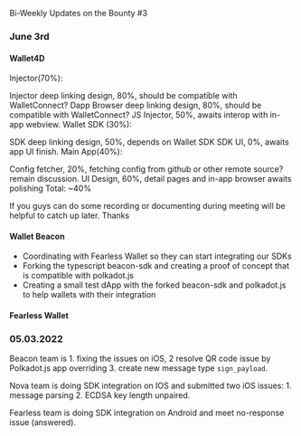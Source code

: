 Bi-Weekly Updates on the Bounty #3

### June 3rd

#### Wallet4D

Injector(70%):

Injector deep linking design, 80%, should be compatible with WalletConnect?
Dapp Browser deep linking design, 80%, should be compatible with WalletConnect?
JS Injector, 50%, awaits interop with in-app webview.
Wallet SDK (30%):

SDK deep linking design, 50%, depends on Wallet SDK
SDK UI, 0%, awaits app UI finish.
Main App(40%):

Config fetcher, 20%, fetching config from github or other remote source? remain discussion.
UI Design, 60%, detail pages and in-app browser awaits polishing
Total: ~40%

If you guys can do some recording or documenting during meeting will be helpful to catch up later. Thanks

#### Wallet Beacon

* Coordinating with Fearless Wallet so they can start integrating our SDKs
* Forking the typescript beacon-sdk and creating a proof of concept that is compatible with polkadot.js
* Creating a small test dApp with the forked beacon-sdk and polkadot.js to help wallets with their integration

#### Fearless Wallet

### 05.03.2022

Beacon team is 1. fixing the issues on iOS, 2 resolve QR code issue by Polkadot.js app overriding 3. create new message type `sign_payload`.

Nova team is doing SDK integration on IOS and submitted two iOS issues: 1. message parsing 2. ECDSA key length unpaired.

Fearless team is doing SDK integration on Android and meet no-response issue (answered).


